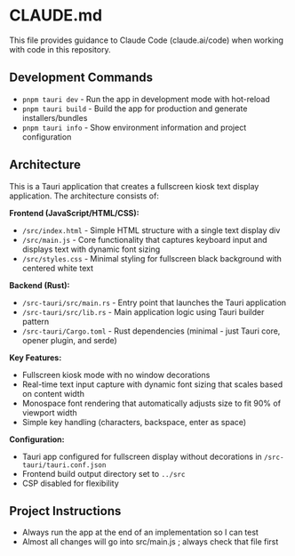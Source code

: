 # CLAUDE.md

This file provides guidance to Claude Code (claude.ai/code) when working with code in this repository.

## Development Commands

- `pnpm tauri dev` - Run the app in development mode with hot-reload
- `pnpm tauri build` - Build the app for production and generate installers/bundles
- `pnpm tauri info` - Show environment information and project configuration

## Architecture

This is a Tauri application that creates a fullscreen kiosk text display application. The architecture consists of:

**Frontend (JavaScript/HTML/CSS):**
- `/src/index.html` - Simple HTML structure with a single text display div
- `/src/main.js` - Core functionality that captures keyboard input and displays text with dynamic font sizing
- `/src/styles.css` - Minimal styling for fullscreen black background with centered white text

**Backend (Rust):**
- `/src-tauri/src/main.rs` - Entry point that launches the Tauri application
- `/src-tauri/src/lib.rs` - Main application logic using Tauri builder pattern
- `/src-tauri/Cargo.toml` - Rust dependencies (minimal - just Tauri core, opener plugin, and serde)

**Key Features:**
- Fullscreen kiosk mode with no window decorations
- Real-time text input capture with dynamic font sizing that scales based on content width
- Monospace font rendering that automatically adjusts size to fit 90% of viewport width
- Simple key handling (characters, backspace, enter as space)

**Configuration:**
- Tauri app configured for fullscreen display without decorations in `/src-tauri/tauri.conf.json`
- Frontend build output directory set to `../src`
- CSP disabled for flexibility

## Project Instructions

- Always run the app at the end of an implementation so I can test
- Almost all changes will go into src/main.js ; always check that file first
